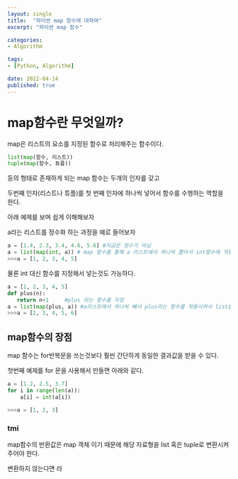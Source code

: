 ```yaml
---
layout: single
title:  "파이썬 map 함수에 대하여"
excerpt: "파이썬 map 함수"

categories:
- Algorithm

tags:
- [Python, Algorithm]

date: 2022-04-14
published: true
---
```


# map함수란 무엇일까?

map은 리스트의 요소를 지정된 함수로 처리해주는 함수이다.
```python
list(map(함수, 리스트))
tuple(map(함수, 튜플))
```
등의 형태로 존재하게 되는 map 함수는 두개의 인자를 갖고

두번째 인자(리스트나 튜플)를 첫 번째 인자에 하나씩 넣어서 함수를 수행하는 역할을 한다.

아래 예제를 보며 쉽게 이해해보자

a라는 리스트를 정수화 하는 과정을 예로 들어보자

```python
a = [1.4, 2.3, 3.4, 4.6, 5.6] #지금은 정수가 아님 
a = list(map(int, a)) # map 함수를 통해 a 리스트에서 하나씩 뽑아서 int함수에 적용 시킨 후 list화 한다.
>>>a = [1, 2, 3, 4, 5]
```
물론 int 대신 함수를 지정해서 넣는것도 가능하다.
```python
a = [1, 2, 3, 4, 5]
def plus(n):
   return n+1     #plus 라는 함수를 지정
a = list(map(plus, a)) #a리스트에서 하나씩 빼서 plus라는 함수를 적용시켜서 list를 만들어라
>>>a = [2, 3, 4, 5, 6]
```
## map함수의 장점

map 함수는 for반복문을 쓰는것보다 훨씬 간단하게 동일한 결과값을 받을 수 있다.

첫번째 예제를 for 문을 사용해서 만들면 아래와 같다.
```python
a = [1.2, 2.5, 3.7]
for i in range(len(a)):
    a[i] = int(a[i])

>>>a = [1, 2, 3]
```
### tmi

map함수의 반환값은 map 객체 이기 때문에 해당 자료형을 list 혹은 tuple로 변환시켜주어야 한다.

변환하지 않는다면 <map object>라
